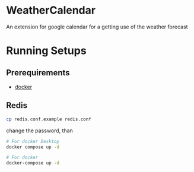 # WeatherCalendar
An extension for google calendar for a getting use of the weather forecast

# Running Setups

## Prerequirements

- [docker](https://docs.docker.com/get-docker/)

## Redis

```bash
cp redis.conf.example redis.conf
```

change the password, than
```bash
# For docker Desktop
docker compose up -d

# For docker 
docker-compose up -d
```
